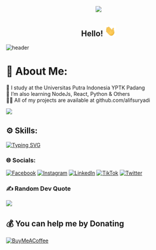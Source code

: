 <h1 align="center">
  <img src="https://readme-typing-svg.demolab.com?font=Unbounded&size=40&weight=800&vCenter=true&pause=500&width=435&height=60&lines=ALIF+SURYADI" />
</h1>
<h2 align="center">Hello! <img src="https://raw.githubusercontent.com/ABSphreak/ABSphreak/master/gifs/Hi.gif" width="30px"></h2>

![header](https://capsule-render.vercel.app/api?type=rect&color=gradient&height=1)

# 💫 About Me:
🏫 I study at the Universitas Putra Indonesia YPTK Padang<br>
🌱 I’m also learning NodeJs, React, Python & Others<br>
👨‍💻 All of my projects are available at github.com/alifsuryadi


<img src="https://github-readme-stats.vercel.app/api/top-langs/?username=alifsuryadi&line_height=10&hide=shaderlab&card_width=300&layout=compact&theme=tokyonight&langs_count=12"/>


## ⚙️ Skills: 
[![Typing SVG](https://readme-typing-svg.herokuapp.com?weight=900&duration=1000&pause=50&lines=Front+End;Back+End;Full+Stack+Developer;Sys+Admin)](https://git.io/typing-svg)


### 🌐 Socials:
[![Facebook](https://img.shields.io/badge/Facebook-%231877F2.svg?logo=Facebook&logoColor=white)](https://facebook.com/alifsuryadi15) [![Instagram](https://img.shields.io/badge/Instagram-%23E4405F.svg?logo=Instagram&logoColor=white)](https://instagram.com/alifsuryadi_) [![LinkedIn](https://img.shields.io/badge/LinkedIn-%230077B5.svg?logo=linkedin&logoColor=white)](https://linkedin.com/in/alifsuryadi) [![TikTok](https://img.shields.io/badge/TikTok-%23000000.svg?logo=TikTok&logoColor=white)](https://tiktok.com/@alifsuryadi_) [![Twitter](https://img.shields.io/badge/Twitter-%231DA1F2.svg?logo=Twitter&logoColor=white)](https://twitter.com/alifsuryadi_) 



### ✍️ Random Dev Quote
![](https://quotes-github-readme.vercel.app/api?type=horizontal&theme=tokyonight)


  ## 💰 You can help me by Donating
  [![BuyMeACoffee](https://img.shields.io/badge/Buy%20Me%20a%20Coffee-ffdd00?style=for-the-badge&logo=buy-me-a-coffee&logoColor=black)](https://saweria.co/alifsuryadi) 

